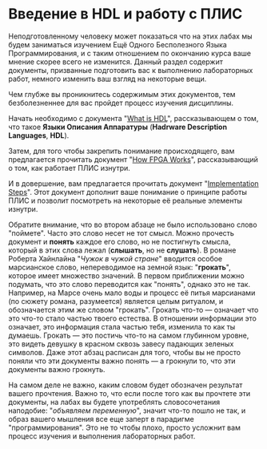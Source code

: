 # Введение в HDL и работу с ПЛИС

Неподготовленному человеку может показаться что на этих лабах мы будем заниматься изучением Ещё Одного Бесполезного Языка Программирования, и с таким отношением по окончанию курса ваше мнение скорее всего не изменится. Данный раздел содержит документы, призванные подготовить вас к выполнению лабораторных работ, немного изменить ваш взгляд на некоторые вещи.

Чем глубже вы проникнитесь содержимым этих документов, тем безболезненнее для вас пройдет процесс изучения дисциплины.

Начать необходимо с документа "[What is HDL](What%20is%20HDL.md)", рассказывающем о том, что такое **Языки Описания Аппаратуры** (**Hadrware Description Languages**, **HDL**).

Затем, для того чтобы закрепить понимание происходящего, вам предлагается прочитать документ "[How FPGA Works](./How%20FPGA%20works.md)", рассказывающий о том, как работает ПЛИС изнутри.

И в довершение, вам предлагается прочитать документ "[Implementation Steps](./Implementation%20steps.md)". Этот документ дополнит ваше понимание о принципе работы ПЛИС и позволит посмотреть на некоторые её реальные элементы изнутри.

Обратите внимание, что во втором абзаце не было использовано слово "поймете". Часто это слово несет не тот смысл. Можно прочесть документ и **понять** каждое его слово, но не постигнуть смысла, который в этих слова лежал (**слышать**, но не **слушать**). В романе Роберта Хайнлайна "_Чужок в чужой стране_" вводится особое марсианское слово, непереводимое на земной язык: "**грокать**", которое имеет множество значений. В первом приближении можно подумать, что это слово переводится как "понять", однако это не так. Например, на Марсе очень мало воды и процесс её питья марсианами (по сюжету романа, разумеется) является целым ритуалом, и обозначается этим же словом "грокать". Грокать что-то — означает что это что-то стало частью твоего естества. В отношении информации это означает, это информация стала частью тебя, изменила то как ты думаешь. Грокать — это постичь что-то на самом глубинном уровне, это видеть девушку в красном сквозь завесу падающих зеленых символов. Даже этот абзац расписан для того, чтобы вы не просто поняли что эти документы важно понять — а грокнули то, что эти документы важно грокнуть.

На самом деле не важно, каким словом будет обозначен результат вашего прочтения. Важно то, что если после того как вы прочтете эти документы, на лабах вы будете употреблять словосочетания наподобие: "_объявляем переменную_", значит что-то пошло не так, и образ вашего мышления все еще заперт в парадигме "программирования". Это не то чтобы плохо, просто усложнит вам процесс изучения и выполнения лабораторных работ.
